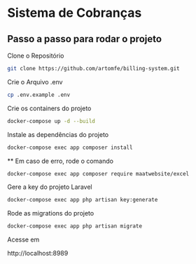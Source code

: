 # Sistema de Cobranças

## Passo a passo para rodar o projeto

Clone o Repositório
```sh
git clone https://github.com/artomfe/billing-system.git
```

Crie o Arquivo .env 
```sh
cp .env.example .env
```

Crie os containers do projeto
```sh
docker-compose up -d --build
```

Instale as dependências do projeto
```sh
docker-compose exec app composer install
```

** Em caso de erro, rode o comando 
```sh
docker-compose exec app composer require maatwebsite/excel
```

Gere a key do projeto Laravel
```sh
docker-compose exec app php artisan key:generate
```

Rode as migrations do projeto
```sh
docker-compose exec app php artisan migrate
```

Acesse em

http://localhost:8989
